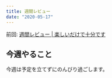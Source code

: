 ```yaml
---
title: 週間レビュー
date: "2020-05-17"
---
```


前回: [週間レビュー | 楽しいだけで十分です](https://yinm.info/20200510/)

## 今週やること
今週は予定を立てずにのんびり過ごします。
